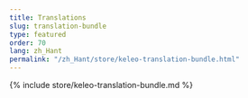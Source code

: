 ```yaml
---
title: Translations
slug: translation-bundle
type: featured
order: 70
lang: zh_Hant
permalink: "/zh_Hant/store/keleo-translation-bundle.html"
---
```


{% include store/keleo-translation-bundle.md %}
